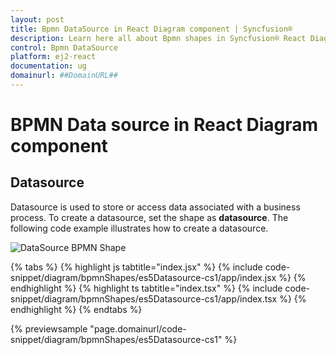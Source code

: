 ```yaml
---
layout: post
title: Bpmn DataSource in React Diagram component | Syncfusion®
description: Learn here all about Bpmn shapes in Syncfusion® React Diagram component of Syncfusion Essential® JS 2 and more.
control: Bpmn DataSource 
platform: ej2-react
documentation: ug
domainurl: ##DomainURL##
---
```


# BPMN Data source in React Diagram component

## Datasource

Datasource is used to store or access data associated with a business process. To create a datasource, set the shape as **datasource**. The following code example illustrates how to create a datasource.

![DataSource BPMN Shape](images/Datasource.png)

{% tabs %}
{% highlight js tabtitle="index.jsx" %}
{% include code-snippet/diagram/bpmnShapes/es5Datasource-cs1/app/index.jsx %}
{% endhighlight %}
{% highlight ts tabtitle="index.tsx" %}
{% include code-snippet/diagram/bpmnShapes/es5Datasource-cs1/app/index.tsx %}
{% endhighlight %}
{% endtabs %}

 {% previewsample "page.domainurl/code-snippet/diagram/bpmnShapes/es5Datasource-cs1" %}